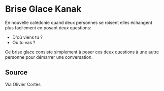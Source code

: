 <!--

---
title: Brise Glace Kanak
description: Ce brise glace consiste simplement à poser deux questions à une autre personne pour démarrer une conversation.
image_url: 
licence: CC-BY-SA
---

-->

# Brise Glace Kanak

En nouvelle calédonie quand deux personnes se roisent elles échangent plus facilement en posant deux questions:

- D'où viens tu ?
- Où tu vas ?

Ce brise glace consiste simplement à poser ces deux questions à une autre personne pour démarrer une conversation.


## Source
Via Olivier Cortès
